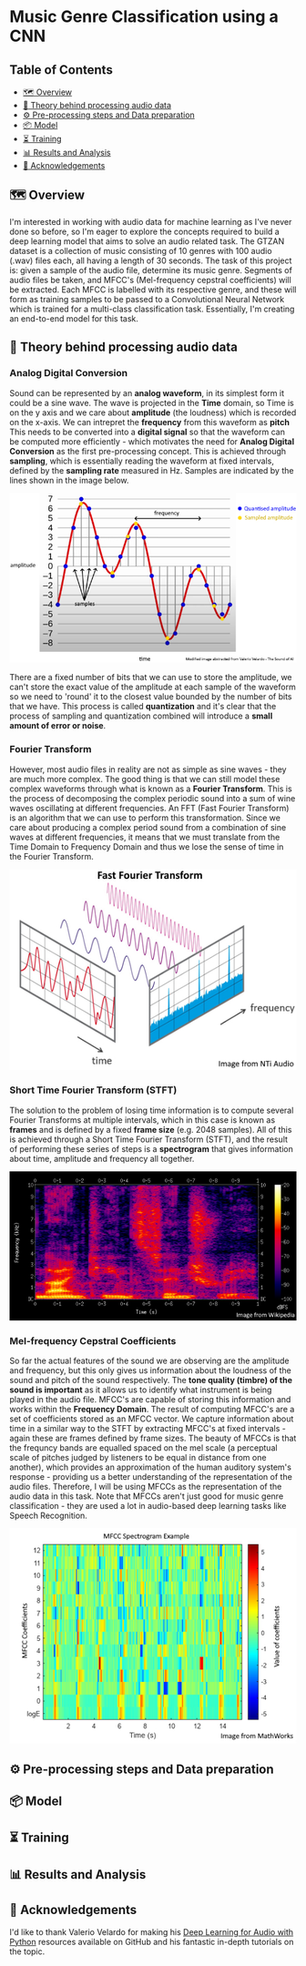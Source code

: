 
# Music Genre Classification using a CNN
## Table of Contents

  * [🗺️ Overview](#%EF%B8%8F-overview)
  * [📝 Theory behind processing audio data](#%EF%B8%8F-overview)
  * [⚙️ Pre-processing steps and Data preparation](#%EF%B8%8F-preprocessing-steps-and-data-preparation)
  * [📦 Model](#-model)
  * [⏳ Training](#-training)
  * [📊 Results and Analysis](#-results-and-analysis)
  * [🙏 Acknowledgements](#-acknowledgements)
  

## 🗺️ Overview

I'm interested in working with audio data for machine learning as I've never done so before, so I'm eager to explore the concepts required to build a deep learning model that aims to solve an audio related task. The GTZAN dataset is a collection of music consisting of 10 genres with 100 audio (.wav) files each, all having a length of 30 seconds. The task of this project is: given a sample of the audio file, determine its music genre. Segments of audio files be taken, and MFCC's (Mel-frequency cepstral coefficients) will be extracted. Each MFCC is labelled with its respective genre, and these will form as training samples to be passed to a Convolutional Neural Network which is trained for a multi-class classification task. Essentially, I'm creating an end-to-end model for this task.

## 📝 Theory behind processing audio data

### Analog Digital Conversion
Sound can be represented by an **analog waveform**, in its simplest form it could be a sine wave. The wave is projected in the **Time** domain, so Time is on the y axis and we care about **amplitude** (the loudness) which is recorded on the x-axis. We can intrepret the **frequency** from this waveform as **pitch** This needs to be converted into a **digital signal** so that the waveform can be computed more efficiently - which motivates the need for **Analog Digital Conversion** as the first pre-processing concept. This is achieved through **sampling**, which is essentially reading the waveform at fixed intervals, defined by the **sampling rate** measured in Hz. Samples are indicated by the lines shown in the image below.

![Analog Digital Conversion image](media/ADC.jpg)

There are a fixed number of bits that we can use to store the amplitude, we can't store the exact value of the amplitude at each sample of the waveform so we need to 'round' it to the closest value bounded by the number of bits that we have. This process is called **quantization** and it's clear that the process of sampling and quantization combined will introduce a **small amount of error or noise**.

### Fourier Transform
However, most audio files in reality are not as simple as sine waves - they are much more complex. The good thing is that we can still model these complex waveforms through what is known as a **Fourier Transform**. This is the process of decomposing the complex periodic sound into a sum of wine waves oscillating at different frequencies. An FFT (Fast Fourier Transform) is an algorithm that we can use to perform this transformation. Since we care about producing a complex period sound from a combination of sine waves at different frequencies, it means that we must translate from the Time Domain to Frequency Domain and thus we lose the sense of time in the Fourier Transform.

![Fast Fourier Transform](media/FFT.jpg)

### Short Time Fourier Transform (STFT)
The solution to the problem of losing time information is to compute several Fourier Transforms at multiple intervals, which in this case is known as **frames** and is defined by a fixed **frame size** (e.g. 2048 samples). All of this is achieved through a Short Time Fourier Transform (STFT), and the result of performing these series of steps is a **spectrogram** that gives information about time, amplitude and frequency all together.

![Short Time Fourier Transform](media/STFT.jpg)

### Mel-frequency Cepstral Coefficients
So far the actual features of the sound we are observing are the amplitude and frequency, but this only gives us information about the loudness of the sound and pitch of the sound respectively. The **tone quality (timbre) of the sound is important** as it allows us to identify what instrument is being played in the audio file. MFCC's are capable of storing this information and works within the **Frequency Domain**. The result of computing MFCC's are a set of coefficients stored as an MFCC vector. We capture information about time in a similar way to the STFT by extracting MFCC's at fixed intervals - again these are frames defined by frame sizes. The beauty of MFCCs is that the frequncy bands are equalled spaced on the mel scale (a perceptual scale of pitches judged by listeners to be equal in distance from one another), which provides an approximation of the human auditory system's response - providing us a better understanding of the representation of the audio files. Therefore, I will be using MFCCs as the representation of the audio data in this task. Note that MFCCs aren't just good for music genre classification - they are used a lot in audio-based deep learning tasks like Speech Recognition.

![Mel-frequency Cepstral Coefficients](media/MFCC.jpg)


## ⚙️ Pre-processing steps and Data preparation


## 📦 Model

## ⏳ Training


## 📊 Results and Analysis

## 🙏 Acknowledgements

I'd like to thank Valerio Velardo for making his [Deep Learning for Audio with Python](https://github.com/musikalkemist/DeepLearningForAudioWithPython) resources available on GitHub and his fantastic in-depth tutorials on the topic.

